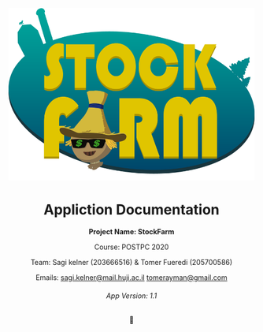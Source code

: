 <div align="center">
	<img width="500" height="350" src="app/src/main/res/drawable-v24/logo.png" alt="Awesome">
	<br>
	<h4>

# Appliction Documentation

**Project Name: StockFarm**

Course: POSTPC 2020

Team: Sagi kelner (203666516) & Tomer Fueredi (205700586)

Emails: 
        sagi.kelner@mail.huji.ac.il 
        tomerayman@gmail.com

###### App Version: 1.1
 :seedling:
